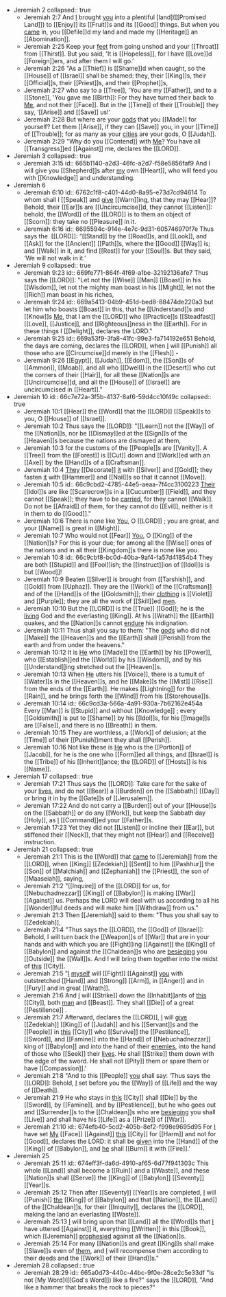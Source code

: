 - Jeremiah 2
  collapsed:: true
	- Jeremiah 2:7
	  And [I]([[God]]) brought [you]([[Israel]]) into a plentiful [land]([[Promised Land]])
	  to [[Enjoy]] its [[Fruit]]s and its [[Good]] things.
	  But when you [came]([[Come]]) in, you [[Defile]]d my land
	  and made my [[Heritage]] an [[Abomination]].
	- Jeremiah 2:25
	  Keep your [feet]([[Foot]]) from going unshod
	  and your [[Throat]] from [[Thirst]].
	  But you said, 'It is [[Hopeless]],
	  for I have [[Love]]d [[Foreign]]ers,
	  and after them I will go.’
	- Jeremiah 2:26
	  "As a [[Thief]] is [[Shame]]d when caught,
	  so the [[House]] of [[Israel]] shall be shamed:
	  they, their [[King]]s, their [[Official]]s,
	  their [[Priest]]s, and their [[Prophet]]s,
	- Jeremiah 2:27
	  who say to a [[Tree]], 'You are my [[Father]],
	  and to a [[Stone]], 'You gave me [[Birth]]:
	  For they have turned their back to [Me]([[God]]),
	  and not their [[Face]].
	  But in the [[Time]] of their [[Trouble]] they say,
	  ‘[[Arise]] and [[Save]] us!'
	- Jeremiah 2:28
	  But where are your [gods]([[Idol]])
	  that you [[Made]] for yourself?
	  Let them [[Arise]], if they can [[Save]] you,
	  in your [[Time]] of [[Trouble]];
	  for as many as your [cities]([[City]])
	  are your gods, O [[Judah]].
	- Jeremiah 2:29
	  "Why do you [[Contend]] with [Me]([[God]])?
	  You have all [[Transgress]]ed [[Against]] me,
	  declares the [[LORD]].
- Jeremiah 3
  collapsed:: true
	- Jeremiah 3:15
	  id:: 665b1140-a2d3-46fc-a2d7-f58e5856faf9
	  And I will give you [[Shepherd]]s after [my]([[God]]) own [[Heart]], who will feed you with [[Knowledge]] and understanding.
- Jeremiah 6
	- Jeremiah 6:10
	  id:: 6762c1f8-c401-44d0-8a95-e73d7cd94614
	  To whom shall I [[Speak]] and [give]([[Gift]]) [[Warn]]ing,
	  that they may [[Hear]]?
	  Behold, their [[Ear]]s are [[Uncircumcise]]d,
	  they cannot [[Listen]]:
	  behold, the [[Word]] of the [[LORD]] is to them an object of [[Scorn]]:
	  they take no [[Pleasure]] in it.
	- Jeremiah 6:16
	  id:: 6695594c-914e-4e7c-9d31-605746970f7e
	  Thus says the  [[LORD]]:
	  “[[Stand]] by the [[Road]]s, and [[Look]],
	  and [[Ask]] for the [[Ancient]] [[Path]]s,
	  where the [[Good]] [[Way]] is; and [[Walk]] in it,
	  and find [[Rest]] for your [[Soul]]s.
	  But they said, ‘We will not walk in it.’
- Jeremiah 9
  collapsed:: true
	- Jeremiah 9:23
	  id:: 669fe771-864f-4f69-a1be-32192136afe7
	  Thus says the [[LORD]]: "Let not the [[Wise]] [[Man]] [[Boast]] in his [[Wisdom]], let not the mighty man boast in his [[Might]], let not the [[Rich]] man boast in his riches,
	- Jeremiah 9:24
	  id:: 669a5413-04b9-451d-bed8-88474de220a3
	  but let him who boasts [[Boast]] in this, that he [[Understand]]s and [[Know]]s [Me]([[God]]), that I am the [[LORD]] who [[Practice]]s [[Steadfast]] [[Love]], [[Justice]], and [[Righteous]]ness in the [[Earth]]. For in these things I [[Delight]], declares the LORD."
	- Jeremiah 9:25
	  id:: 669a53f9-3fa8-41fc-99e3-fa714192e651
	  Behold, the days are coming, declares the [[LORD]], when [I]([[God]]) will [[Punish]] all those who are [[Circumcise]]d merely in the [[Flesh]] -
	- Jeremiah 9:26
	  [[Egypt]], [[Judah]], [[Edom]], the [[Son]]s of [[Ammon]], [[Moab]], and all who [[Dwell]] in the [[Desert]] who cut the corners of their [[Hair]], for all these [[Nation]]s are [[Uncircumcise]]d, and all the [[House]] of [[Israel]] are uncircumcised in [[Heart]]."
- Jeremiah 10
  id:: 66c7e72a-3f5b-4137-8af6-59d4cc10f49c
  collapsed:: true
	- Jeremiah 10:1
	  [[Hear]] the [[Word]] that the [[LORD]] [[Speak]]s to you, O [[House]] of [[Israel]].
	- Jeremiah 10:2
	  Thus says the [[LORD]]:
	  "[[Learn]] not the [[Way]] of the [[Nation]]s,
	  nor be [[Dismay]]ed at the [[Sign]]s of the [[Heaven]]s
	  because the nations are dismayed at them,
	- Jeremiah 10:3
	  for the customs of the [[People]]s are [[Vanity]].
	  A [[Tree]] from the [[Forest]] is [[Cut]] down
	  and [[Work]]ed with an [[Axe]] by the [[Hand]]s of a [[Craftsman]].
	- Jeremiah 10:4
	  [They]([[Craftsman]]) [[Decorate]] [it]([[Tree]]) with [[Silver]] and [[Gold]];
	  they fasten [it]([[Idol]]) with [[Hammer]] and [[Nail]]s
	  so that it cannot [[Move]].
	- Jeremiah 10:5
	  id:: 66c9cbd2-4785-44e5-aeaa-7f4cc3100223
	  [Their]([[Craftsman]]) [[Idol]]s are like [[Scarecrow]]s in a [[Cucumber]] [[Field]],
	  and they cannot [[Speak]];
	  they have to be [carried]([[Carry]]),
	  for they cannot [[Walk]].
	  Do not be [[Afraid]] of them,
	  for they cannot do [[Evil]],
	  neither is it in them to do [[Good]]."
	- Jeremiah 10:6
	  There is none like [You]([[God]]), O [[LORD]] ;
	  you are great, and your [[Name]] is great in [[Might]].
	- Jeremiah 10:7
	  Who would not [[Fear]] [You]([[God]]), O [[King]] of the [[Nation]]s?
	  For this is your due;
	  for among all the [[Wise]] ones of the nations
	  and in all their [[Kingdom]]s there is
	  none like you.
	- Jeremiah 10:8
	  id:: 66c9cbf8-bc0d-40ba-9af4-fa57d41854b4
	  They are both [[Stupid]] and [[Fool]]ish;
	  the [[Instruct]]ion of [[Idol]]s is but [[Wood]]!
	- Jeremiah 10:9
	  Beaten [[Silver]] is brought from [[Tarshish]],
	  and [[Gold]] from [[Uphaz]].
	  They are the [[Work]] of the [[Craftsman]] and of the [[Hand]]s of the [[Goldsmith]];
	  their [clothing]([[Clothes]]) is [[Violet]] and [[Purple]];
	  they are all the work of [[Skill]]ed [men]([[Man]]).
	- Jeremiah 10:10
	  But the [[LORD]] is the [[True]] [[God]];
	  he is the [living]([[Live]]) God and the everlasting [[King]].
	  At his [[Wrath]] the [[Earth]] quakes,
	  and the [[Nation]]s cannot [endure]([[Endurance]]) his indignation.
	- Jeremiah 10:11
	  Thus shall you say to them: "The [gods]([[Idol]]) who did not [[Make]] the [[Heaven]]s and the [[Earth]] shall [[Perish]] from the earth and from under the heavens."
	- Jeremiah 10:12
	  It is [He]([[God]]) who [[Made]] the [[Earth]] by his [[Power]],
	  who [[Establish]]ed the [[World]] by his [[Wisdom]],
	  and by his [[Understand]]ing stretched out the [[Heaven]]s.
	- Jeremiah 10:13
	  When [He]([[God]]) utters his [[Voice]], there is a tumult of [[Water]]s in the [[Heaven]]s,
	  and he [[Make]]s the [[Mist]] [[Rise]] from the ends of the [[Earth]].
	  He makes [[Lightning]] for the [[Rain]],
	  and he brings forth the [[Wind]] from his [[Storehouse]]s.
	- Jeremiah 10:14
	  id:: 66c9cd3a-566a-4a91-930a-7b62162e454a
	  Every [[Man]] is [[Stupid]] and without [[Knowledge]] ;
	  every [[Goldsmith]] is put to [[Shame]] by his [[Idol]]s,
	  for his [[Image]]s are [[False]],
	  and there is no [[Breath]] in them.
	- Jeremiah 10:15
	  They are worthless, a [[Work]] of delusion;
	  at the [[Time]] of their [[Punish]]ment they shall [[Perish]].
	- Jeremiah 10:16
	  Not like these is [He]([[God]]) who is the [[Portion]] of [[Jacob]],
	  for he is the one who [[Form]]ed all things,
	  and [[Israel]] is the [[Tribe]] of his [[Inherit]]ance;
	  the [[LORD]] of [[Hosts]] is his [[Name]].
- Jeremiah 17
  collapsed:: true
	- Jeremiah 17:21
	  Thus says the [[LORD]]: Take care for the sake of your [lives]([[Life]]), and do not [[Bear]] a [[Burden]] on the [[Sabbath]] [[Day]] or bring it in by the [[Gate]]s of [[Jerusalem]].
	- Jeremiah 17:22
	  And do not carry a [[Burden]] out of your [[House]]s on the [[Sabbath]] or do any [[Work]], but keep the Sabbath day [[Holy]], as [I]([[God]]) [[Command]]ed your [[Father]]s.
	- Jeremiah 17:23
	  Yet they did not [[Listen]] or incline their [[Ear]], but stiffened their [[Neck]], that they might not [[Hear]] and [[Receive]] instruction.
- Jeremiah 21
  collapsed:: true
	- Jeremiah 21:1
	  This is the [[Word]] that [came]([[Come]]) to [[Jeremiah]] from the [[LORD]], when [[King]] [[Zedekiah]] [[Sent]] to him [[Pashhur]] the [[Son]] of [[Malchiah]] and [[Zephaniah]] the [[Priest]], the son of [[Maaseiah]], saying,
	- Jeremiah 21:2
	  "[[Inquire]] of the [[LORD]] for us, for [[Nebuchadnezzar]] [[King]] of [[Babylon]] is making [[War]] [[Against]] us. Perhaps the LORD will deal with us according to all his [[Wonder]]ful deeds and will make him [[Withdraw]] from us."
	- Jeremiah 21:3
	  Then [[Jeremiah]] said to them: "Thus you shall say to [[Zedekiah]],
	- Jeremiah 21:4
	  "Thus says the [[LORD]], the [[God]] of [[Israel]]: Behold, I will turn back the [[Weapon]]s of [[War]] that are in your hands and with which you are [[Fight]]ing [[Against]] the [[King]] of [[Babylon]] and against the [[Chaldean]]s who are [besieging]([[Seige]]) you [[Outside]] the [[Wall]]s. And I will bring them together into the midst of [this]([[Jerusalem]]) [[City]].
	- Jeremiah 21:5
	  "[I]([[LORD]]) [myself]([[God]]) will [[Fight]] [[Against]] [you]([[Israel]]) with outstretched [[Hand]] and [[Strong]] [[Arm]], in [[Anger]] and in [[Fury]] and in great [[Wrath]].
	- Jeremiah 21:6
	  And [I]([[LORD]]) will [[Strike]] down the [[Inhabit]]ants of [this]([[Jerusalem]]) [[City]], both [man]([[Mankind]]) and [[Beast]]. They shall [[Die]] of a great [[Pestillence]] .
	- Jeremiah 21:7
	  Afterward, declares the [[LORD]], [I]([[God]]) will [give]([[Gift]]) [[Zedekiah]] [[King]] of [[Judah]] and his [[Servant]]s and the [[People]] in [this]([[Jerusalem]]) [[City]] who [[Survive]] the [[Pestilence]], [[Sword]], and [[Famine]] into the [[Hand]] of [[Nebuchadnezzar]] king of [[Babylon]] and into the hand of their [enemies]([[Enemy]]), into the hand of those who [[Seek]] their [lives]([[Life]]). He shall [[Strike]] them down with the edge of the sword. He shall not [[Pity]] them or spare them or have [[Compassion]].'
	- Jeremiah 21:8
	  "And to this [[People]] [you]([[Jeremiah]]) shall say: ‘Thus says the [[LORD]]: Behold, [I]([[God]]) set before you the [[Way]] of [[Life]] and the way of [[Death]].
	- Jeremiah 21:9
	  He who stays in [this]([[Jerusalem]]) [[City]] shall [[Die]] by the [[Sword]], by [[Famine]], and by [[Pestilence]], but he who goes out and [[Surrender]]s to the [[Chaldean]]s who are [besieging]([[Seige]]) you shall [[Live]] and shall have his [[Life]] as a [[Prize]] of [[War]].
	- Jeremiah 21:10
	  id:: 674efb40-5cd2-405b-8ef2-f998e9695d95
	  For [I]([[LORD]]) have set [My]([[God]]) [[Face]] [[Against]] [this]([[Jerusalem]]) [[City]] for [[Harm]] and not for [[Good]], declares the LORD: it shall be [given]([[Gift]]) into the [[Hand]] of the [[King]] of [[Babylon]], and [he]([[Nebuchadnezzar]]) shall [[Burn]] it with [[Fire]].'
- Jeremiah 25
	- Jeremiah 25:11
	  id:: 674eff3f-da6d-4910-af65-6d77f941303c
	  This whole [[Land]] shall become a [[Ruin]] and a [[Waste]], and these [[Nation]]s shall [[Serve]] the [[King]] of [[Babylon]] [[Seventy]] [[Year]]s.
	- Jeremiah 25:12
	  Then after [[Seventy]] [[Year]]s are completed, [I]([[God]]) will [[Punish]] [the]([[Nebuchadnezzar]]) [[King]] of [[Babylon]] and that [[Nation]], the [[Land]] of the [[Chaldean]]s, for their [[Iniquity]], declares the [[LORD]], making the land an everlasting [[Waste]].
	- Jeremiah 25:13
	  [I]([[LORD]]) will bring upon that [[Land]] all the [[Word]]s that [I]([[God]]) have uttered [[Against]] it, everything [[Written]] in this [[Book]], which [[Jeremiah]] [prophesied]([[Prophecy]]) against all the [[Nation]]s.
	- Jeremiah 25:14
	  For many [[Nation]]s and great [[King]]s shall make [[Slave]]s even of [them]([[Babylon]]), and [I]([[LORD]]) will recompense them according to their deeds and the [[Work]] of their [[Hand]]s."
- Jeremiah 28
  collapsed:: true
	- Jeremiah 28:29
	  id:: 665a0d73-440c-44bc-9f0e-28ce2c5e33df
	  "Is not [My Word]([[God's Word]]) like a fire?" says the [[LORD]],
	  "And like a hammer that breaks the rock to pieces?"